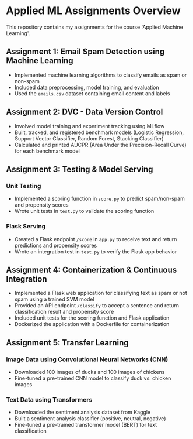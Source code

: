 # Applied ML Assignments Overview

This repository contains my assignments for the course 'Applied Machine Learning'. 

## Assignment 1: Email Spam Detection using Machine Learning

- Implemented machine learning algorithms to classify emails as spam or non-spam
- Included data preprocessing, model training, and evaluation
- Used the `emails.csv` dataset containing email content and labels

## Assignment 2: DVC - Data Version Control

- Involved model training and experiment tracking using MLflow
- Built, tracked, and registered benchmark models (Logistic Regression, Support Vector Classifier, Random Forest, Stacking Classifier)
- Calculated and printed AUCPR (Area Under the Precision-Recall Curve) for each benchmark model

## Assignment 3: Testing & Model Serving

### Unit Testing
- Implemented a scoring function in `score.py` to predict spam/non-spam and propensity scores
- Wrote unit tests in `test.py` to validate the scoring function

### Flask Serving
- Created a Flask endpoint `/score` in `app.py` to receive text and return predictions and propensity scores
- Wrote an integration test in `test.py` to verify the Flask app behavior

## Assignment 4: Containerization & Continuous Integration

- Implemented a Flask web application for classifying text as spam or not spam using a trained SVM model
- Provided an API endpoint `/classify` to accept a sentence and return classification result and propensity score
- Included unit tests for the scoring function and Flask application
- Dockerized the application with a Dockerfile for containerization

## Assignment 5: Transfer Learning

### Image Data using Convolutional Neural Networks (CNN)
- Downloaded 100 images of ducks and 100 images of chickens
- Fine-tuned a pre-trained CNN model to classify duck vs. chicken images

### Text Data using Transformers
- Downloaded the sentiment analysis dataset from Kaggle
- Built a sentiment analysis classifier (positive, neutral, negative)
- Fine-tuned a pre-trained transformer model (BERT) for text classification

